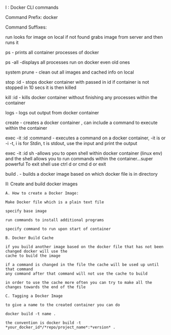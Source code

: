 I : Docker CLI commands

Command Prefix: docker

Command Suffixes:

run looks for image on local if not found grabs image from server and then runs it

ps - prints all container processes of docker

ps -all -displays all processes run on docker even old ones

system prune - clean out all images and cached info on local

stop :id - stops docker container with passed in id if container is not stopped in 10 secs it is then killed

kill :id - kills docker container without finishing any processes within the container

logs - logs out output from docker container

create - creates a docker container , can include a command to execute within the container

exec -it :id :command - executes a command on a docker container, -it is or -i -t, i is for Stdin, t is stdout, use the input and print the output

exec -it :id sh -allows you to open shell within docker container (linux env) and the shell allows you to run commands within the container...super powerful
To exit shell use ctrl d or cmd d or exit

build . - builds a docker image based on which docker file is in directory

II: Create and build docker images

    A. How to create a Docker Image:

    Make Docker file which is a plain text file

    specify base image

    run commands to install additional programs

    specify command to run upon start of container

    B. Docker Build Cache

    if you build another image based on the docker file that has not been changed docker will use the
    cache to build the image

    if a command is changed in the file the cache will be used up until that command
    any command after that command will not use the cache to build

    in order to use the cache more often you can try to make all the changes towards the end of the file

    C. Tagging a Docker Image

    to give a name to the created container you can do

    docker build -t name .

    the convention is docker build -t *your_docker_id*/*repo/project_name*:*version* .
